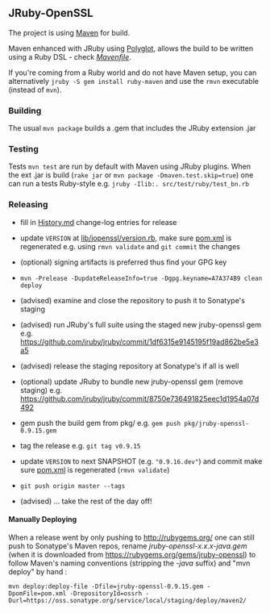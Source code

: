 ## JRuby-OpenSSL

The project is using [Maven](http://maven.apache.org/download.cgi) for build.

Maven enhanced with JRuby using [Polyglot](https://github.com/takari/polyglot-maven),
allows the build to be written using a Ruby DSL - check [*Mavenfile*](Mavenfile).

If you're coming from a Ruby world and do not have Maven setup, you can alternatively
`jruby -S gem install ruby-maven` and use the `rmvn` executable (instead of `mvn`).

### Building

The usual `mvn package` builds a .gem that includes the JRuby extension .jar


### Testing

Tests `mvn test` are run by default with Maven using JRuby plugins.
When the ext .jar is build (`rake jar` or `mvn package -Dmaven.test.skip=true`)
one can run a tests Ruby-style e.g. `jruby -Ilib:. src/test/ruby/test_bn.rb`


### Releasing

* fill in [History.md](History.md) change-log entries for release

* update `VERSION` at [lib/jopenssl/version.rb](lib/jopenssl/version.rb),
  make sure [pom.xml](pom.xml) is regenerated e.g. using `rmvn validate`
  and `git commit` the changes

* (optional) signing artifacts is preferred thus find your GPG key

* `mvn -Prelease -DupdateReleaseInfo=true -Dgpg.keyname=A7A374B9 clean deploy`

* (advised) examine and close the repository to push it to Sonatype's staging

* (advised) run JRuby's full suite using the staged new jruby-openssl gem
  e.g. https://github.com/jruby/jruby/commit/1df6315e9145195f19ad862be5e3a5

* (advised) release the staging repository at Sonatype's if all is well

* (optional) update JRuby to bundle new jruby-openssl gem (remove staging)
  e.g. https://github.com/jruby/jruby/commit/8750e736491825eec1d1954a07d492

* gem push the build gem from pkg/ e.g. `gem push pkg/jruby-openssl-0.9.15.gem`

* tag the release e.g. `git tag v0.9.15`

* update `VERSION` to next SNAPSHOT (e.g. `"0.9.16.dev"`) and commit
  make sure [pom.xml](pom.xml) is regenerated (`rmvn validate`)

* `git push origin master --tags`

* (advised) ... take the rest of the day off!


#### Manually Deploying

When a release went by only pushing to http://rubygems.org/ one can still push
to Sonatype's Maven repos, rename *jruby-openssl-x.x.x-java.gem* (when it is
downloaded from https://rubygems.org/gems/jruby-openssl) to follow Maven's
naming conventions (stripping the *-java* suffix) and "mvn deploy" by hand :

```
mvn deploy:deploy-file -Dfile=jruby-openssl-0.9.15.gem -DpomFile=pom.xml -DrepositoryId=ossrh -Durl=https://oss.sonatype.org/service/local/staging/deploy/maven2/
```